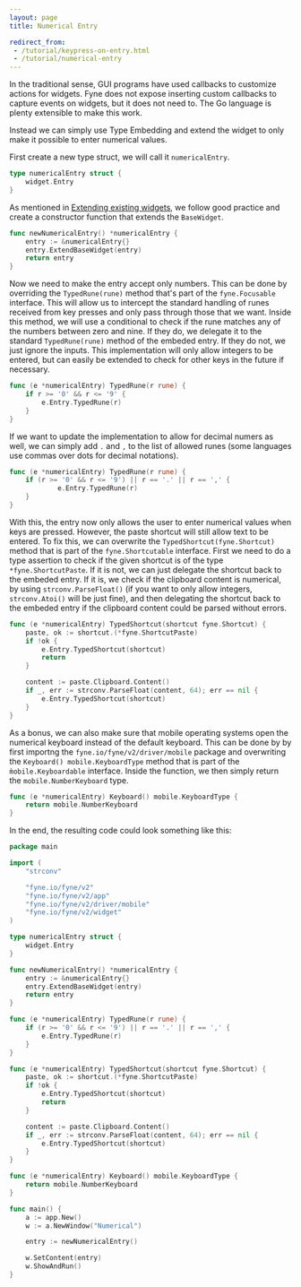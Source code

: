 ```yaml
---
layout: page
title: Numerical Entry

redirect_from:
 - /tutorial/keypress-on-entry.html
 - /tutorial/numerical-entry
---
```


In the traditional sense, GUI programs have used callbacks to customize actions for widgets. Fyne does not expose inserting custom callbacks to capture events on widgets, but it does not need to. The Go language is plenty extensible to make this work.

Instead we can simply use Type Embedding and extend the widget to only make it possible to enter numerical values.

First create a new type struct, we will call it `numericalEntry`.

```go
type numericalEntry struct {
    widget.Entry
}
```

As mentioned in [Extending existing widgets](https://developer.fyne.io/tutorial/extending-widgets), we follow good practice and create a constructor function that extends the `BaseWidget`.

```go
func newNumericalEntry() *numericalEntry {
    entry := &numericalEntry{}
    entry.ExtendBaseWidget(entry)
    return entry
}
```

Now we need to make the entry accept only numbers. This can be done by overriding the `TypedRune(rune)` method that's part of the `fyne.Focusable` interface.
This will allow us to intercept the standard handling of runes received from key presses and only pass through those that we want.
Inside this method, we will use a conditional to check if the rune matches any of the numbers between zero and nine. If they do, we delegate it to the standard `TypedRune(rune)` method of the embeded entry. If they do not, we just ignore the inputs.
This implementation will only allow integers to be entered, but can easily be extended to check for other keys in the future if necessary.

```go
func (e *numericalEntry) TypedRune(r rune) {
	if r >= '0' && r <= '9' {
		e.Entry.TypedRune(r)
	}
}
```

If we want to update the implementation to allow for decimal numers as well, we can simply add `.` and `,` to the list of allowed runes (some languages use commas over dots for decimal notations).

```go
func (e *numericalEntry) TypedRune(r rune) {
	if (r >= '0' && r <= '9') || r == '.' || r == ',' {
			e.Entry.TypedRune(r)
	}
}
```

With this, the entry now only allows the user to enter numerical values when keys are pressed. However, the paste shortcut will still allow text to be entered.
To fix this, we can overwrite the `TypedShortcut(fyne.Shortcut)` method that is part of the `fyne.Shortcutable` interface.
First we need to do a type assertion to check if the given shortcut is of the type `*fyne.ShortcutPaste`. If it is not, we can just delegate the shortcut back to the embeded entry.
If it is, we check if the clipboard content is numerical, by using `strconv.ParseFloat()` (if you want to only allow integers, `strconv.Atoi()` will be just fine), and then delegating the shortcut back to the embeded entry if the clipboard content could be parsed without errors.

```go
func (e *numericalEntry) TypedShortcut(shortcut fyne.Shortcut) {
	paste, ok := shortcut.(*fyne.ShortcutPaste)
	if !ok {
		e.Entry.TypedShortcut(shortcut)
		return
	}

	content := paste.Clipboard.Content()
	if _, err := strconv.ParseFloat(content, 64); err == nil {
		e.Entry.TypedShortcut(shortcut)
	}
}
```

As a bonus, we can also make sure that mobile operating systems open the numerical keyboard instead of the default keyboard. This can be done by by first importng the `fyne.io/fyne/v2/driver/mobile` package and overwriting the `Keyboard() mobile.KeyboardType` method that is part of the `m̀obile.Keyboardable` interface. Inside the function, we then simply return the `mobile.NumberKeyboard` type.

```go
func (e *numericalEntry) Keyboard() mobile.KeyboardType {
	return mobile.NumberKeyboard
}
```

In the end, the resulting code could look something like this:

```go
package main

import (
	"strconv"

	"fyne.io/fyne/v2"
	"fyne.io/fyne/v2/app"
	"fyne.io/fyne/v2/driver/mobile"
	"fyne.io/fyne/v2/widget"
)

type numericalEntry struct {
	widget.Entry
}

func newNumericalEntry() *numericalEntry {
	entry := &numericalEntry{}
	entry.ExtendBaseWidget(entry)
	return entry
}

func (e *numericalEntry) TypedRune(r rune) {
	if (r >= '0' && r <= '9') || r == '.' || r == ',' {
		e.Entry.TypedRune(r)
	}
}

func (e *numericalEntry) TypedShortcut(shortcut fyne.Shortcut) {
	paste, ok := shortcut.(*fyne.ShortcutPaste)
	if !ok {
		e.Entry.TypedShortcut(shortcut)
		return
	}

	content := paste.Clipboard.Content()
	if _, err := strconv.ParseFloat(content, 64); err == nil {
		e.Entry.TypedShortcut(shortcut)
	}
}

func (e *numericalEntry) Keyboard() mobile.KeyboardType {
	return mobile.NumberKeyboard
}

func main() {
	a := app.New()
	w := a.NewWindow("Numerical")

	entry := newNumericalEntry()

	w.SetContent(entry)
	w.ShowAndRun()
}
```
